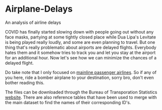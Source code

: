 # Airplane-Delays
An analysis of airline delays

COVID has finally started slowing down with people going out without any face masks, partying at some tightly closed place while Dua Lipa's Levitate is being played really loudly, and some are even planning to travel. But one thing that's really problematic about airports are delayed flights. Everybody hates them and it somehow tries to track you and let you stay at the airport for an additional hour. Now let's see how we can minimize the chances of a delayed flight.

Do take note that I only focused on [mainline passenger airlines](https://en.wikipedia.org/wiki/Major_airlines_of_the_United_States). So if any of you here, ride a bomber airplane to your destination, sorry bro, don't even bother reading this.


The files can be downloaded through the Bureau of Transporation Statistics [website](https://www.transtats.bts.gov/DL_SelectFields.asp?gnoyr_VQ=FGK&QO_fu146_anzr=b0-gvzr). There are also reference tables that have been used to merge with the main dataset to find the names of their corresponding ID's.
